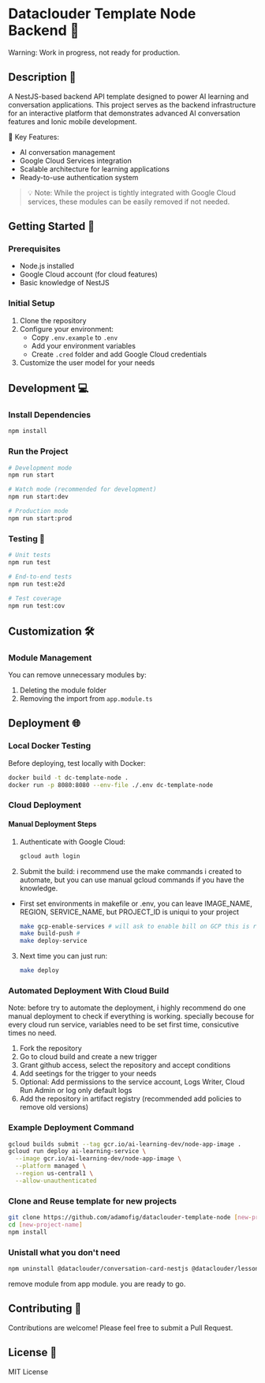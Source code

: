 # Dataclouder Template Node Backend 🤖

Warning: Work in progress, not ready for production.

## Description 📝

A NestJS-based backend API template designed to power AI learning and conversation applications. This project serves as the backend infrastructure for an interactive platform that demonstrates advanced AI conversation features and Ionic mobile development.

🎯 Key Features:

- AI conversation management
- Google Cloud Services integration
- Scalable architecture for learning applications
- Ready-to-use authentication system

> 💡 Note: While the project is tightly integrated with Google Cloud services, these modules can be easily removed if not needed.

## Getting Started 🚀

### Prerequisites

- Node.js installed
- Google Cloud account (for cloud features)
- Basic knowledge of NestJS

### Initial Setup

1. Clone the repository
2. Configure your environment:
   - Copy `.env.example` to `.env`
   - Add your environment variables
   - Create `.cred` folder and add Google Cloud credentials
3. Customize the user model for your needs

## Development 💻

### Install Dependencies

```bash
npm install
```

### Run the Project

```bash
# Development mode
npm run start

# Watch mode (recommended for development)
npm run start:dev

# Production mode
npm run start:prod
```

### Testing 🧪

```bash
# Unit tests
npm run test

# End-to-end tests
npm run test:e2d

# Test coverage
npm run test:cov
```

## Customization 🛠️

### Module Management

You can remove unnecessary modules by:

1. Deleting the module folder
2. Removing the import from `app.module.ts`

## Deployment 🌐

### Local Docker Testing

Before deploying, test locally with Docker:

```bash
docker build -t dc-template-node .
docker run -p 8080:8080 --env-file ./.env dc-template-node
```

### Cloud Deployment

#### Manual Deployment Steps

1. Authenticate with Google Cloud:

   ```bash
   gcloud auth login
   ```

2. Submit the build: i recommend use the make commands i created to automate, but you can use manual gcloud commands if you have the knowledge.

- First set environments in makefile or .env, you can leave IMAGE_NAME, REGION, SERVICE_NAME, but PROJECT_ID is uniqui to your project

  ```bash
  make gcp-enable-services # will ask to enable bill on GCP this is required to deploy
  make build-push #
  make deploy-service
  ```

3. Next time you can just run:

   ```bash
   make deploy
   ```

### Automated Deployment With Cloud Build

Note: before try to automate the deployment, i highly recommend do one manual deployment to check if everything is working. specially becouse for every cloud run service, variables need to be set first time, consicutive times no need.

1. Fork the repository
2. Go to cloud build and create a new trigger
3. Grant github access, select the repository and accept conditions
4. Add seetings for the trigger to your needs
5. Optional: Add permissions to the service account, Logs Writer, Cloud Run Admin or log only default logs
6. Add the repository in artifact registry (recommended add policies to remove old versions)

### Example Deployment Command

```bash
gcloud builds submit --tag gcr.io/ai-learning-dev/node-app-image .
gcloud run deploy ai-learning-service \
  --image gcr.io/ai-learning-dev/node-app-image \
  --platform managed \
  --region us-central1 \
  --allow-unauthenticated
```

### Clone and Reuse template for new projects

```bash
git clone https://github.com/adamofig/dataclouder-template-node [new-project-name]
cd [new-project-name]
npm install
```

### Unistall what you don't need

```bash
npm uninstall @dataclouder/conversation-card-nestjs @dataclouder/lessons-nestjs @dataclouder/storage-uploader
```

remove module from app module. you are ready to go.

## Contributing 🤝

Contributions are welcome! Please feel free to submit a Pull Request.

## License 📄

MIT License
